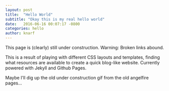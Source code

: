 ```yaml
---
layout: post
title:  "Hello World"
subtitle: "Okay this is my real hello world"
date:   2016-06-16 00:07:17 -0800
categories: hello
author: knarf
---
```

This page is (clearly) still under construction. Warning: Broken links abound. 

This is a result of playing with different CSS layouts and templates, finding what resources are available to create a quick blog-like website.  Currently powered with Jekyll and Github Pages. 

Maybe I'll dig up the old under construction gif from the old angelfire pages...


	
